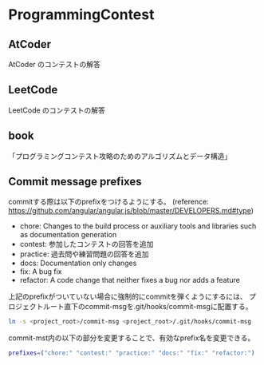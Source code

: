 # ProgrammingContest

## AtCoder
AtCoder のコンテストの解答

## LeetCode
LeetCode のコンテストの解答

## book
「プログラミングコンテスト攻略のためのアルゴリズムとデータ構造」


## Commit message prefixes
commitする際は以下のprefixをつけるようにする。
(reference: https://github.com/angular/angular.js/blob/master/DEVELOPERS.md#type)
- chore: Changes to the build process or auxiliary tools and libraries such as documentation generation
- contest: 参加したコンテストの回答を追加
- practice: 過去問や練習問題の回答を追加
- docs: Documentation only changes
- fix: A bug fix
- refactor:  A code change that neither fixes a bug nor adds a feature

上記のprefixがついていない場合に強制的にcommitを弾くようにするには、
プロジェクトルート直下のcommit-msgを.git/hooks/commit-msgに配置する。
```bash
ln -s <project_root>/commit-msg <project_root>/.git/hooks/commit-msg
```
commit-mst内の以下の部分を変更することで、有効なprefix名を変更できる。
```bash
prefixes=("chore:" "contest:" "practice:" "docs:" "fix:" "refactor:")
```

